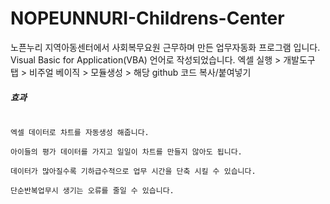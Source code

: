 # NOPEUNNURI-Childrens-Center
노픈누리 지역아동센터에서 사회복무요원 근무하며 만든 업무자동화 프로그램 입니다.
Visual Basic for Application(VBA) 언어로 작성되었습니다.
엑셀 실행 > 개발도구 탭 > 비주얼 베이직 > 모듈생성 > 해당 github 코드 복사/붙여넣기

##### 효과
<precode>
<code>
엑셀 데이터로 차트를 자동생성 해줍니다.<br/>     
아이들의 평가 데이터를 가지고 일일이 차트를 만들지 않아도 됩니다.<br/>          
데이터가 많아질수록 기하급수적으로 업무 시간을 단축 시킬 수 있습니다.<br/>         
단순반복업무시 생기는 오류를 줄일 수 있습니다.<br/>
</code>
</precode>

